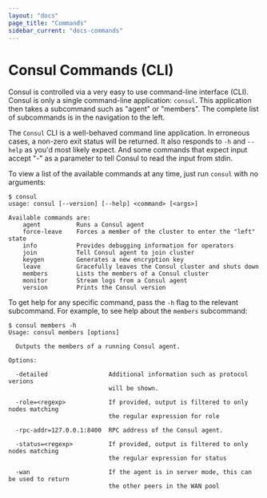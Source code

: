 ```yaml
---
layout: "docs"
page_title: "Commands"
sidebar_current: "docs-commands"
---
```


# Consul Commands (CLI)

Consul is controlled via a very easy to use command-line interface (CLI).
Consul is only a single command-line application: `consul`. This application
then takes a subcommand such as "agent" or "members". The complete list of
subcommands is in the navigation to the left.

The `Consul` CLI is a well-behaved command line application. In erroneous
cases, a non-zero exit status will be returned. It also responds to `-h` and `--help`
as you'd most likely expect. And some commands that expect input accept
"-" as a parameter to tell Consul to read the input from stdin.

To view a list of the available commands at any time, just run `consul` with
no arguments:

```
$ consul
usage: consul [--version] [--help] <command> [<args>]

Available commands are:
    agent          Runs a Consul agent
    force-leave    Forces a member of the cluster to enter the "left" state
    info           Provides debugging information for operators
    join           Tell Consul agent to join cluster
    keygen         Generates a new encryption key
    leave          Gracefully leaves the Consul cluster and shuts down
    members        Lists the members of a Consul cluster
    monitor        Stream logs from a Consul agent
    version        Prints the Consul version
```

To get help for any specific command, pass the `-h` flag to the relevant
subcommand. For example, to see help about the `members` subcommand:

```
$ consul members -h
Usage: consul members [options]

  Outputs the members of a running Consul agent.

Options:

  -detailed                 Additional information such as protocol verions
                            will be shown.

  -role=<regexp>            If provided, output is filtered to only nodes matching
                            the regular expression for role

  -rpc-addr=127.0.0.1:8400  RPC address of the Consul agent.

  -status=<regexp>			If provided, output is filtered to only nodes matching
                            the regular expression for status

  -wan						If the agent is in server mode, this can be used to return
                            the other peers in the WAN pool
```
